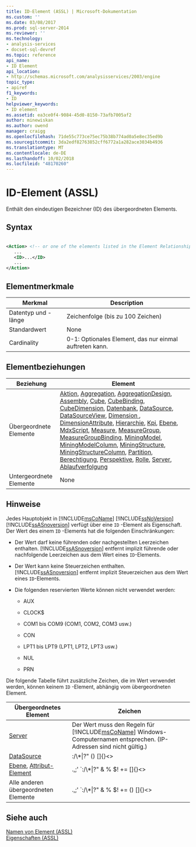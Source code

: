 ```yaml
---
title: ID-Element (ASSL) | Microsoft-Dokumentation
ms.custom: ''
ms.date: 03/08/2017
ms.prod: sql-server-2014
ms.reviewer: ''
ms.technology:
- analysis-services
- docset-sql-devref
ms.topic: reference
api_name:
- ID Element
api_location:
- http://schemas.microsoft.com/analysisservices/2003/engine
topic_type:
- apiref
f1_keywords:
- ID
helpviewer_keywords:
- ID element
ms.assetid: ea3ce0f4-9084-45d0-8150-73afb7005af2
author: minewiskan
ms.author: owend
manager: craigg
ms.openlocfilehash: 71de55c773ce75ec75b38b774ad0a5e8ec35ed9b
ms.sourcegitcommit: 3da2edf82763852cff6772a1a282ace3034b4936
ms.translationtype: MT
ms.contentlocale: de-DE
ms.lasthandoff: 10/02/2018
ms.locfileid: "48170260"
---
```

# <a name="id-element-assl"></a>ID-Element (ASSL)
  Enthält den eindeutigen Bezeichner (ID) des übergeordneten Elements.  
  
## <a name="syntax"></a>Syntax  
  
```xml  
  
<Action> <!-- or one of the elements listed in the Element Relationships table -->  
   ...  
   <ID>...</ID>  
   ...  
</Action>  
```  
  
## <a name="element-characteristics"></a>Elementmerkmale  
  
|Merkmal|Description|  
|--------------------|-----------------|  
|Datentyp und -länge|Zeichenfolge (bis zu 100 Zeichen)|  
|Standardwert|None|  
|Cardinality|0-1: Optionales Element, das nur einmal auftreten kann.|  
  
## <a name="element-relationships"></a>Elementbeziehungen  
  
|Beziehung|Element|  
|------------------|-------------|  
|Übergeordnete Elemente|[Aktion](../objects/action-element-assl.md), [Aggregation](../objects/aggregation-element-assl.md), [AggregationDesign](../objects/aggregationdesign-element-assl.md), [Assembly](../objects/assembly-element-assl.md), [Cube](../objects/cube-element-assl.md), [CubeBinding](../data-type/cubebinding-data-type-out-of-line-assl.md), [CubeDimension](../data-type/dimension-data-type-assl.md), [Datenbank](../objects/database-element-assl.md), [DataSource](../objects/datasource-element-assl.md), [DataSourceView](../objects/datasourceview-element-assl.md), [Dimension ](../objects/dimension-element-assl.md), [DimensionAttribute](../data-type/dimensionattribute-data-type-assl.md), [Hierarchie](../objects/hierarchy-element-assl.md), [Kpi](../objects/kpi-element-assl.md), [Ebene](../objects/level-element-assl.md), [MdxScript](../objects/mdxscript-element-assl.md), [Measure](../objects/measure-element-assl.md), [MeasureGroup](../objects/group-element-assl.md), [MeasureGroupBinding](../data-type/binding-data-type-assl.md), [MiningModel](../objects/miningmodel-element-assl.md), [ MiningModelColumn](../data-type/miningmodelcolumn-data-type-assl.md), [MiningStructure](../objects/miningstructure-element-assl.md), [MiningStructureColumn](../data-type/miningstructurecolumn-data-type-assl.md), [Partition](../objects/partition-element-assl.md), [Berechtigung](../data-type/permission-data-type-assl.md), [Perspektive](../objects/perspective-element-assl.md), [Rolle](../objects/role-element-assl.md), [Server](../objects/server-element-assl.md), [Ablaufverfolgung](../objects/trace-element-assl.md)|  
|Untergeordnete Elemente|None|  
  
## <a name="remarks"></a>Hinweise  
 Jedes Hauptobjekt in [!INCLUDE[msCoName](../../../includes/msconame-md.md)] [!INCLUDE[ssNoVersion](../../../includes/ssnoversion-md.md)] [!INCLUDE[ssASnoversion](../../../includes/ssasnoversion-md.md)] verfügt über eine `ID` -Element als Eigenschaft. Der Wert des einem `ID` -Elements hat die folgenden Einschränkungen:  
  
-   Der Wert darf keine führenden oder nachgestellten Leerzeichen enthalten. [!INCLUDE[ssASnoversion](../../../includes/ssasnoversion-md.md)] entfernt implizit führende oder nachfolgende Leerzeichen aus dem Wert eines `ID`-Elements.  
  
-   Der Wert kann keine Steuerzeichen enthalten. [!INCLUDE[ssASnoversion](../../../includes/ssasnoversion-md.md)] entfernt implizit Steuerzeichen aus dem Wert eines `ID`-Elements.  
  
-   Die folgenden reservierten Werte können nicht verwendet werden:  
  
    -   AUX  
  
    -   CLOCK$  
  
    -   COM1 bis COM9 (COM1, COM2, COM3 usw.)  
  
    -   CON  
  
    -   LPT1 bis LPT9 (LPT1, LPT2, LPT3 usw.)  
  
    -   NUL  
  
    -   PRN  
  
 Die folgende Tabelle führt zusätzliche Zeichen, die im Wert verwendet werden, können keinem `ID` -Element, abhängig vom übergeordneten Element.  
  
|Übergeordnetes Element|Zeichen|  
|--------------------|----------------|  
|[Server](../objects/server-element-assl.md)|Der Wert muss den Regeln für [!INCLUDE[msCoName](../../../includes/msconame-md.md)] Windows-Computernamen entsprechen. (IP-Adressen sind nicht gültig.)|  
|[DataSource](../objects/datasource-element-assl.md)|:/\\*&#124;?" () []{}<>|  
|[Ebene](../objects/level-element-assl.md), [Attribut-Element](../objects/attribute-element-assl.md)|.,;' `:/\\*&#124;?" & % $! += []{}<>|  
|Alle anderen übergeordneten Elemente|.,;' `:/\\*&#124;?" & % $! += () []{}<>|  
  
## <a name="see-also"></a>Siehe auch  
 [Namen von Element &#40;ASSL&#41;](name-element-assl.md)   
 [Eigenschaften &#40;ASSL&#41;](properties-assl.md)  
  
  
